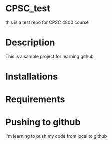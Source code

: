 # CPSC_test
this is a test repo for CPSC 4800 course


# Description
This is a sample project for learning github

# Installations
# Requirements

# Pushing to github
I'm learning to push my code from local to github


